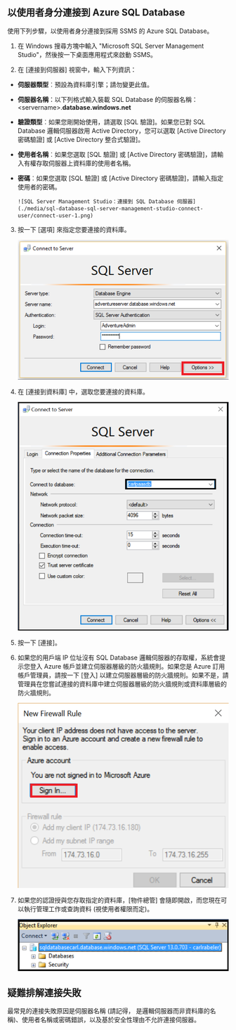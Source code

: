 ## 以使用者身分連接到 Azure SQL Database

使用下列步驟，以使用者身分連接到採用 SSMS 的 Azure SQL Database。

1. 在 Windows 搜尋方塊中輸入 "Microsoft SQL Server Management Studio"，然後按一下桌面應用程式來啟動 SSMS。

2. 在 [連接到伺服器] 視窗中，輸入下列資訊：

- **伺服器類型**︰預設為資料庫引擎；請勿變更此值。
 - **伺服器名稱**：以下列格式輸入裝載 SQL Database 的伺服器名稱：&lt;servername>.**database.windows.net**
 - **驗證類型**︰如果您剛開始使用，請選取 [SQL 驗證]。如果您已對 SQL Database 邏輯伺服器啟用 Active Directory，您可以選取 [Active Directory 密碼驗證] 或 [Active Directory 整合式驗證]。
 - **使用者名稱**︰如果您選取 [SQL 驗證] 或 [Active Directory 密碼驗證]，請輸入有權存取伺服器上資料庫的使用者名稱。
 - **密碼**︰如果您選取 [SQL 驗證] 或 [Active Directory 密碼驗證]，請輸入指定使用者的密碼。
   
       ![SQL Server Management Studio：連接到 SQL Database 伺服器](./media/sql-database-sql-server-management-studio-connect-user/connect-user-1.png)

3. 按一下 [選項] 來指定您要連接的資料庫。

      ![SQL Server Management Studio：連接到 SQL Database 伺服器](./media/sql-database-sql-server-management-studio-connect-user/connect-user-2.png)
 
4. 在 [連接到資料庫] 中，選取您要連接的資料庫。

     ![SQL Server Management Studio：連接到 SQL Database 伺服器](./media/sql-database-sql-server-management-studio-connect-user/connect-user-3.png)

5. 按一下 [連接]。
 
6. 如果您的用戶端 IP 位址沒有 SQL Database 邏輯伺服器的存取權，系統會提示您登入 Azure 帳戶並建立伺服器層級的防火牆規則。如果您是 Azure 訂用帳戶管理員，請按一下 [登入] 以建立伺服器層級的防火牆規則。如果不是，請管理員在您嘗試連接的資料庫中建立伺服器層級的防火牆規則或資料庫層級的防火牆規則。
 
      ![SQL Server Management Studio：連接到 SQL Database 伺服器](./media/sql-database-sql-server-management-studio-connect-user/connect-user-4.png)
 
7. 如果您的認證授與您存取指定的資料庫，[物件總管] 會隨即開啟，而您現在可以執行管理工作或查詢資料 (視使用者權限而定)。
  
      ![SQL Server Management Studio：連接到 SQL Database 伺服器](./media/sql-database-sql-server-management-studio-connect-user/connect-user-5.png)
      
 
 ## 疑難排解連接失敗

最常見的連接失敗原因是伺服器名稱 (請記得，<servername> 是邏輯伺服器而非資料庫的名稱)、使用者名稱或密碼錯誤，以及基於安全性理由不允許連接伺服器。

<!---HONumber=AcomDC_0504_2016-->
